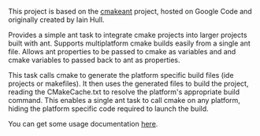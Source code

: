 This project is based on the [cmakeant](http://code.google.com/p/cmakeant/) project, hosted on Google Code and originally created by Iain Hull. 

Provides a simple ant task to integrate cmake projects into larger projects built with ant. Supports multiplatform cmake builds easily from a single ant file. Allows ant properties to be passed to cmake as variables and and cmake variables to passed back to ant as properties.

This task calls cmake to generate the platform specific build files (ide projects or makefiles). It then uses the generated files to build the project, reading the CMakeCache.txt to resolve the platform's appropriate build command. This enables a single ant task to call cmake on any platform, hiding the platform specific code required to launch the build.

You can get some usage documentation [here](http://code.google.com/p/cmakeant/wiki/CmakeDoc). 